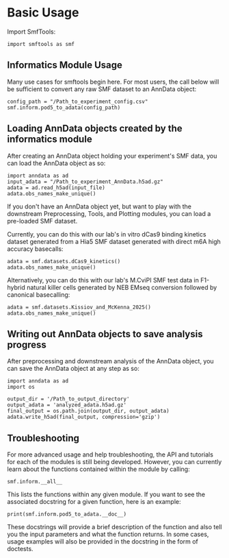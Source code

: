 # Basic Usage

Import SmfTools:

```
import smftools as smf
```

## Informatics Module Usage

Many use cases for smftools begin here. For most users, the call below will be sufficient to convert any raw SMF dataset to an AnnData object:

```
config_path = "/Path_to_experiment_config.csv"
smf.inform.pod5_to_adata(config_path)
```

## Loading AnnData objects created by the informatics module

After creating an AnnData object holding your experiment's SMF data, you can load the AnnData object as so:

```
import anndata as ad
input_adata = "/Path_to_experiment_AnnData.h5ad.gz"
adata = ad.read_h5ad(input_file)
adata.obs_names_make_unique()
```

If you don't have an AnnData object yet, but want to play with the downstream Preprocessing, Tools, and Plotting modules, you can load a pre-loaded SMF dataset.

Currently, you can do this with our lab's in vitro dCas9 binding kinetics dataset generated from a Hia5 SMF dataset generated with direct m6A high accuracy basecalls:

```
adata = smf.datasets.dCas9_kinetics()
adata.obs_names_make_unique()
```

Alternatively, you can do this with our lab's M.CviPI SMF test data in F1-hybrid natural killer cells generated by NEB EMseq conversion followed by canonical basecalling:

```
adata = smf.datasets.Kissiov_and_McKenna_2025()
adata.obs_names_make_unique()
```

## Writing out AnnData objects to save analysis progress

After preprocessing and downstream analysis of the AnnData object, you can save the AnnData object at any step as so:

```
import anndata as ad
import os

output_dir = '/Path_to_output_directory'
output_adata = 'analyzed_adata.h5ad.gz'
final_output = os.path.join(output_dir, output_adata)
adata.write_h5ad(final_output, compression='gzip')
```


## Troubleshooting
For more advanced usage and help troubleshooting, the API and tutorials for each of the modules is still being developed.
However, you can currently learn about the functions contained within the module by calling:

```
smf.inform.__all__
```

This lists the functions within any given module. If you want to see the associated docstring for a given function, here is an example:

```
print(smf.inform.pod5_to_adata.__doc__)
```

These docstrings will provide a brief description of the function and also tell you the input parameters and what the function returns.
In some cases, usage examples will also be provided in the docstring in the form of doctests.